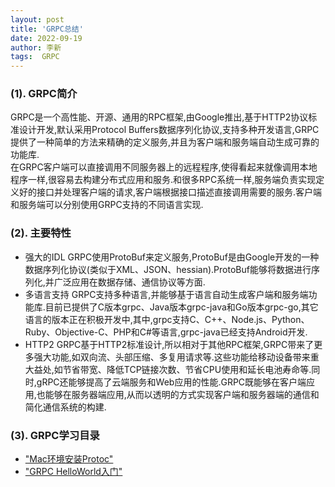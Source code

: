 ```yaml
---
layout: post
title: 'GRPC总结' 
date: 2022-09-19
author: 李新
tags:  GRPC
---
```



### (1). GRPC简介
GRPC是一个高性能、开源、通用的RPC框架,由Google推出,基于HTTP2协议标准设计开发,默认采用Protocol Buffers数据序列化协议,支持多种开发语言,GRPC提供了一种简单的方法来精确的定义服务,并且为客户端和服务端自动生成可靠的功能库.   
在GRPC客户端可以直接调用不同服务器上的远程程序,使得看起来就像调用本地程序一样,很容易去构建分布式应用和服务.和很多RPC系统一样,服务端负责实现定义好的接口并处理客户端的请求,客户端根据接口描述直接调用需要的服务.客户端和服务端可以分别使用GRPC支持的不同语言实现. 

### (2). 主要特性
+ 强大的IDL
  GRPC使用ProtoBuf来定义服务,ProtoBuf是由Google开发的一种数据序列化协议(类似于XML、JSON、hessian).ProtoBuf能够将数据进行序列化,并广泛应用在数据存储、通信协议等方面.  
+ 多语言支持
  GRPC支持多种语言,并能够基于语言自动生成客户端和服务端功能库.目前已提供了C版本grpc、Java版本grpc-java和Go版本grpc-go,其它语言的版本正在积极开发中,其中,grpc支持C、C++、Node.js、Python、Ruby、Objective-C、PHP和C#等语言,grpc-java已经支持Android开发. 
+ HTTP2
  GRPC基于HTTP2标准设计,所以相对于其他RPC框架,GRPC带来了更多强大功能,如双向流、头部压缩、多复用请求等.这些功能给移动设备带来重大益处,如节省带宽、降低TCP链接次数、节省CPU使用和延长电池寿命等.同时,gRPC还能够提高了云端服务和Web应用的性能.GRPC既能够在客户端应用,也能够在服务器端应用,从而以透明的方式实现客户端和服务器端的通信和简化通信系统的构建.  
### (3). GRPC学习目录
+ ["Mac环境安装Protoc"](/2022/09/19/Mac-Install-Protoc.html) 
+ ["GRPC HelloWorld入门"](/2022/09/19/GRPC-HelloWorld.html)
